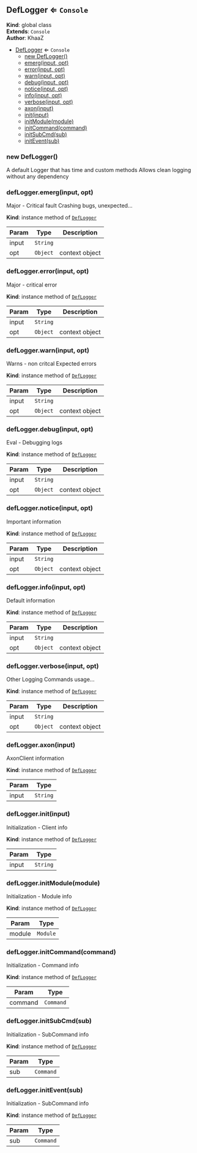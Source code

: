 <a name="DefLogger"></a>

## DefLogger ⇐ <code>Console</code>
**Kind**: global class  
**Extends**: <code>Console</code>  
**Author**: KhaaZ  

* [DefLogger](#DefLogger) ⇐ <code>Console</code>
    * [new DefLogger()](#new_DefLogger_new)
    * [emerg(input, opt)](#DefLogger+emerg)
    * [error(input, opt)](#DefLogger+error)
    * [warn(input, opt)](#DefLogger+warn)
    * [debug(input, opt)](#DefLogger+debug)
    * [notice(input, opt)](#DefLogger+notice)
    * [info(input, opt)](#DefLogger+info)
    * [verbose(input, opt)](#DefLogger+verbose)
    * [axon(input)](#DefLogger+axon)
    * [init(input)](#DefLogger+init)
    * [initModule(module)](#DefLogger+initModule)
    * [initCommand(command)](#DefLogger+initCommand)
    * [initSubCmd(sub)](#DefLogger+initSubCmd)
    * [initEvent(sub)](#DefLogger+initEvent)

<a name="new_DefLogger_new"></a>

### new DefLogger()
A default Logger that has time and custom methods
Allows clean logging without any dependency

<a name="DefLogger+emerg"></a>

### defLogger.emerg(input, opt)
Major - Critical fault
Crashing bugs, unexpected...

**Kind**: instance method of [<code>DefLogger</code>](#DefLogger)  

| Param | Type | Description |
| --- | --- | --- |
| input | <code>String</code> |  |
| opt | <code>Object</code> | context object |

<a name="DefLogger+error"></a>

### defLogger.error(input, opt)
Major - critical error

**Kind**: instance method of [<code>DefLogger</code>](#DefLogger)  

| Param | Type | Description |
| --- | --- | --- |
| input | <code>String</code> |  |
| opt | <code>Object</code> | context object |

<a name="DefLogger+warn"></a>

### defLogger.warn(input, opt)
Warns - non critcal
Expected errors

**Kind**: instance method of [<code>DefLogger</code>](#DefLogger)  

| Param | Type | Description |
| --- | --- | --- |
| input | <code>String</code> |  |
| opt | <code>Object</code> | context object |

<a name="DefLogger+debug"></a>

### defLogger.debug(input, opt)
Eval - Debugging logs

**Kind**: instance method of [<code>DefLogger</code>](#DefLogger)  

| Param | Type | Description |
| --- | --- | --- |
| input | <code>String</code> |  |
| opt | <code>Object</code> | context object |

<a name="DefLogger+notice"></a>

### defLogger.notice(input, opt)
Important information

**Kind**: instance method of [<code>DefLogger</code>](#DefLogger)  

| Param | Type | Description |
| --- | --- | --- |
| input | <code>String</code> |  |
| opt | <code>Object</code> | context object |

<a name="DefLogger+info"></a>

### defLogger.info(input, opt)
Default information

**Kind**: instance method of [<code>DefLogger</code>](#DefLogger)  

| Param | Type | Description |
| --- | --- | --- |
| input | <code>String</code> |  |
| opt | <code>Object</code> | context object |

<a name="DefLogger+verbose"></a>

### defLogger.verbose(input, opt)
Other Logging
Commands usage...

**Kind**: instance method of [<code>DefLogger</code>](#DefLogger)  

| Param | Type | Description |
| --- | --- | --- |
| input | <code>String</code> |  |
| opt | <code>Object</code> | context object |

<a name="DefLogger+axon"></a>

### defLogger.axon(input)
AxonClient information

**Kind**: instance method of [<code>DefLogger</code>](#DefLogger)  

| Param | Type |
| --- | --- |
| input | <code>String</code> | 

<a name="DefLogger+init"></a>

### defLogger.init(input)
Initialization - Client info

**Kind**: instance method of [<code>DefLogger</code>](#DefLogger)  

| Param | Type |
| --- | --- |
| input | <code>String</code> | 

<a name="DefLogger+initModule"></a>

### defLogger.initModule(module)
Initialization - Module info

**Kind**: instance method of [<code>DefLogger</code>](#DefLogger)  

| Param | Type |
| --- | --- |
| module | <code>Module</code> | 

<a name="DefLogger+initCommand"></a>

### defLogger.initCommand(command)
Initialization - Command info

**Kind**: instance method of [<code>DefLogger</code>](#DefLogger)  

| Param | Type |
| --- | --- |
| command | <code>Command</code> | 

<a name="DefLogger+initSubCmd"></a>

### defLogger.initSubCmd(sub)
Initialization - SubCommand info

**Kind**: instance method of [<code>DefLogger</code>](#DefLogger)  

| Param | Type |
| --- | --- |
| sub | <code>Command</code> | 

<a name="DefLogger+initEvent"></a>

### defLogger.initEvent(sub)
Initialization - SubCommand info

**Kind**: instance method of [<code>DefLogger</code>](#DefLogger)  

| Param | Type |
| --- | --- |
| sub | <code>Command</code> | 

